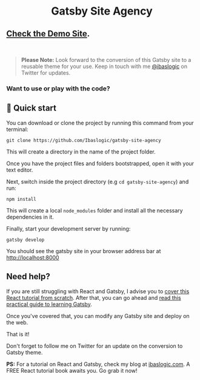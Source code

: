 <h1 align="center">
  Gatsby Site Agency
</h1>

## [Check the Demo Site](https://gatsby-site-agency.netlify.app/).

<br />

> **Please Note:** Look forward to the conversion of this Gatsby site to a reusable theme for your use. Keep in touch with me [@ibaslogic](https://twitter.com/ibaslogic) on Twitter for updates.

### Want to use or play with the code?

## 🚀 Quick start

You can download or clone the project by running this command from your terminal:

```shell
git clone https://github.com/Ibaslogic/gatsby-site-agency
```

This will create a directory in the name of the project folder.

Once you have the project files and folders bootstrapped, open it with your text editor.

Next, switch inside the project directory (e.g `cd gatsby-site-agency`) and run:

```
npm install
```

This will create a local `node_modules` folder and install all the necessary dependencies in it.

Finally, start your development server by running:

```
gatsby develop
```

You should see the gatsby site in your browser address bar at [http://localhost:8000](http://localhost:8000)

## Need help?

If you are still struggling with React and Gatsby, I advise you to [cover this React tutorial from scratch](https://ibaslogic.com/react-tutorial-for-beginners/). After that, you can go ahead and [read this practical guide to learning Gatsby](https://ibaslogic.com/gatsby-tutorial-from-scratch-for-beginners/).

Once you've covered that, you can modify any Gatsby site and deploy on the web.

That is it!

Don't forget to follow me on Twitter for an update on the conversion to Gatsby theme.

**PS:** For a tutorial on React and Gatsby, check my blog at [ibaslogic.com](https://ibaslogic.com/). A FREE React tutorial book awaits you. Go grab it now!
